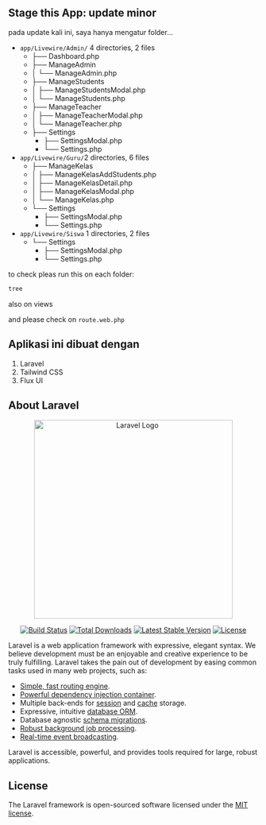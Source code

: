 ## Stage this App: update minor
pada update kali ini, saya hanya mengatur folder...

- `app/Livewire/Admin/` 4 directories, 2 files
    - ├── Dashboard.php
    - ├── ManageAdmin
    - │   └── ManageAdmin.php
    - ├── ManageStudents
    - │   ├── ManageStudentsModal.php
    - │   └── ManageStudents.php
    - ├── ManageTeacher
    - │   ├── ManageTeacherModal.php
    - │   └── ManageTeacher.php
    - ├── Settings
        - ├── SettingsModal.php
        - └── Settings.php
- `app/Livewire/Guru/`2 directories, 6 files
    - ├── ManageKelas
    - │   ├── ManageKelasAddStudents.php
    - │   ├── ManageKelasDetail.php
    - │   ├── ManageKelasModal.php
    - │   └── ManageKelas.php
    - └── Settings
        - ├── SettingsModal.php
        - └── Settings.php
- `app/Livewire/Siswa` 1 directories, 2 files
    - └── Settings
        - ├── SettingsModal.php
        - └── Settings.php

to check pleas run this on each folder:
```bash
tree
```
also on views

and please check on `route.web.php`

## Aplikasi ini dibuat dengan
1. Laravel
2. Tailwind CSS
3. Flux UI

## About Laravel
<p align="center"><a href="https://laravel.com" target="_blank"><img src="https://raw.githubusercontent.com/laravel/art/master/logo-lockup/5%20SVG/2%20CMYK/1%20Full%20Color/laravel-logolockup-cmyk-red.svg" width="400" alt="Laravel Logo"></a></p>

<p align="center">
<a href="https://github.com/laravel/framework/actions"><img src="https://github.com/laravel/framework/workflows/tests/badge.svg" alt="Build Status"></a>
<a href="https://packagist.org/packages/laravel/framework"><img src="https://img.shields.io/packagist/dt/laravel/framework" alt="Total Downloads"></a>
<a href="https://packagist.org/packages/laravel/framework"><img src="https://img.shields.io/packagist/v/laravel/framework" alt="Latest Stable Version"></a>
<a href="https://packagist.org/packages/laravel/framework"><img src="https://img.shields.io/packagist/l/laravel/framework" alt="License"></a>
</p>


Laravel is a web application framework with expressive, elegant syntax. We believe development must be an enjoyable and creative experience to be truly fulfilling. Laravel takes the pain out of development by easing common tasks used in many web projects, such as:

- [Simple, fast routing engine](https://laravel.com/docs/routing).
- [Powerful dependency injection container](https://laravel.com/docs/container).
- Multiple back-ends for [session](https://laravel.com/docs/session) and [cache](https://laravel.com/docs/cache) storage.
- Expressive, intuitive [database ORM](https://laravel.com/docs/eloquent).
- Database agnostic [schema migrations](https://laravel.com/docs/migrations).
- [Robust background job processing](https://laravel.com/docs/queues).
- [Real-time event broadcasting](https://laravel.com/docs/broadcasting).

Laravel is accessible, powerful, and provides tools required for large, robust applications.

## License

The Laravel framework is open-sourced software licensed under the [MIT license](https://opensource.org/licenses/MIT).

